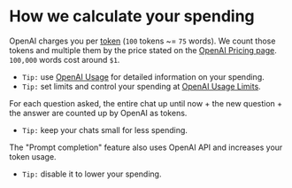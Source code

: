 # How we calculate your spending

OpenAI charges you per [token](https://platform.openai.com/docs/introduction/tokens) (`100` tokens ~= `75` words). We count those tokens and multiple them by the price stated on the [OpenAI Pricing page](https://openai.com/pricing). `100,000` words cost around `$1`.
- `Tip:` use [OpenAI Usage](https://platform.openai.com/account/billing/limits) for detailed information on your spending.  
- `Tip:` set limits and control your spending at [OpenAI Usage Limits](https://platform.openai.com/account/billing/limits).

For each question asked, the entire chat up until now + the new question + the answer are counted up by OpenAI as tokens.
- `Tip:` keep your chats small for less spending.

The "Prompt completion" feature also uses OpenAI API and increases your token usage.
- `Tip:` disable it to lower your spending.